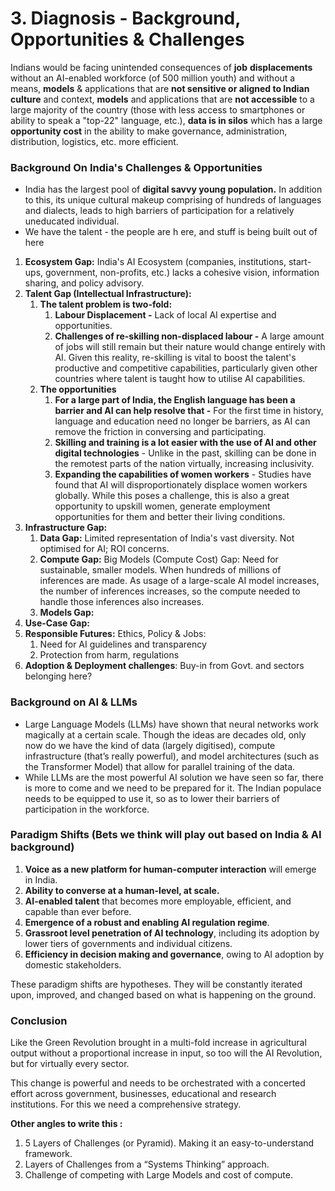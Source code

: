 # 3. Diagnosis - Background, Opportunities & Challenges

Indians would be facing unintended consequences of **job** **displacements** without an AI-enabled workforce (of 500 million youth) and without a means, **models** & applications that are **not sensitive or aligned to Indian culture** and context, **models** and applications that are **not accessible** to a large majority of the country (those with less access to smartphones or ability to speak a "top-22" language, etc.), **data is in silos** which has a large **opportunity cost** in the ability to make governance, administration, distribution, logistics, etc. more efficient.



### **Background On India's Challenges & Opportunities**

* India has the largest pool of  **digital savvy young population.** In addition to this, its unique cultural makeup comprising of hundreds of languages and dialects, leads to high barriers of participation for a relatively uneducated individual.
* We have the talent - the people are h ere, and stuff is being built out of here



1. **Ecosystem Gap:** India's AI Ecosystem (companies, institutions, start-ups, government, non-profits, etc.) lacks a cohesive vision, information sharing, and policy advisory.&#x20;
2. **Talent Gap (Intellectual Infrastructure):**&#x20;
   1. **The talent problem is two-fold:**
      1. **Labour Displacement -** Lack of local AI expertise and opportunities.
      2. **Challenges of re-skilling non-displaced labour -** A large amount of jobs will still remain but their nature would change entirely with AI. Given this reality, re-skilling is vital to boost the talent's productive and competitive capabilities, particularly given other countries where talent is taught how to utilise AI capabilities.&#x20;
   2. **The opportunities**
      1. **For a large part of India, the English language has been a barrier and AI can help resolve that -** For the first time in history, language and education need no longer be barriers, as AI can remove the friction in conversing and participating.&#x20;
      2. **Skilling and training is a lot easier with the use of AI and other digital technologies** - Unlike in the past, skilling can be done in the remotest parts of the nation virtually, increasing inclusivity.&#x20;
      3. **Expanding the capabilities of women workers** - Studies have found that AI will disproportionately displace women workers globally. While this poses a challenge, this is also a great opportunity to upskill women, generate employment opportunities for them and better their living conditions.&#x20;
3. **Infrastructure Gap:**
   1. **Data Gap:** Limited representation of India's vast diversity. Not optimised for AI; ROI concerns.&#x20;
   2. **Compute Gap:** Big Models (Compute Cost) Gap: Need for sustainable, smaller models. When hundreds of millions of inferences are made. As usage of a large-scale AI model increases, the number of inferences increases, so the compute needed to handle those inferences also increases.
   3. **Models Gap:**
4. **Use-Case Gap:**&#x20;
5. **Responsible Futures:** Ethics, Policy & Jobs:&#x20;
   1. Need for AI guidelines and transparency
   2. Protection from harm, regulations
6. **Adoption & Deployment challenges**: Buy-in from Govt. and sectors belonging here?&#x20;

### **Background on AI & LLMs**

* Large Language Models (LLMs) have shown that neural networks work magically at a certain scale. Though the ideas are decades old, only now do we have the kind of data (largely digitised), compute infrastructure (that’s really powerful), and model architectures (such as the Transformer Model) that allow for parallel training of the data.&#x20;
* While LLMs are the most powerful AI solution we have seen so far, there is more to come and we need to be prepared for it. The Indian populace needs to be equipped to use it, so as to lower their barriers of participation in the workforce.

### **Paradigm Shifts (Bets we think will play out based on India & AI background)**

1. **Voice as a new platform for human-computer interaction** will emerge in India.
2. **Ability to converse at a human-level, at scale.**&#x20;
3. **AI-enabled talent** that becomes more employable, efficient, and capable than ever before.
4. **Emergence of a robust and enabling AI regulation regime**.&#x20;
5. **Grassroot level penetration of AI technology**, including its adoption by lower tiers of governments and individual citizens.&#x20;
6. **Efficiency in decision making and governance**, owing to AI adoption by domestic stakeholders.&#x20;

These paradigm shifts are hypotheses. They will be constantly iterated upon, improved, and changed based on what is happening on the ground.

### **Conclusion**

Like the Green Revolution brought in a multi-fold increase in agricultural output without a proportional increase in input, so too will the AI Revolution, but for virtually every sector.

This change is powerful and needs to be orchestrated with a concerted effort across government, businesses, educational and research institutions. For this we need a comprehensive strategy.



**Other angles to write this :**&#x20;

1. 5 Layers of Challenges (or Pyramid). Making it an easy-to-understand framework.
2. Layers of Challenges from a “Systems Thinking” approach.
3. Challenge of competing with Large Models and cost of compute.
